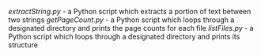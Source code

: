 *extractString.py* - a Python script which extracts a portion of text between two strings
*getPageCount.py* - a Python script which loops through a designated directory and prints the page counts for each file
*listFiles.py* - a Python script which loops through a designated directory and prints its structure
